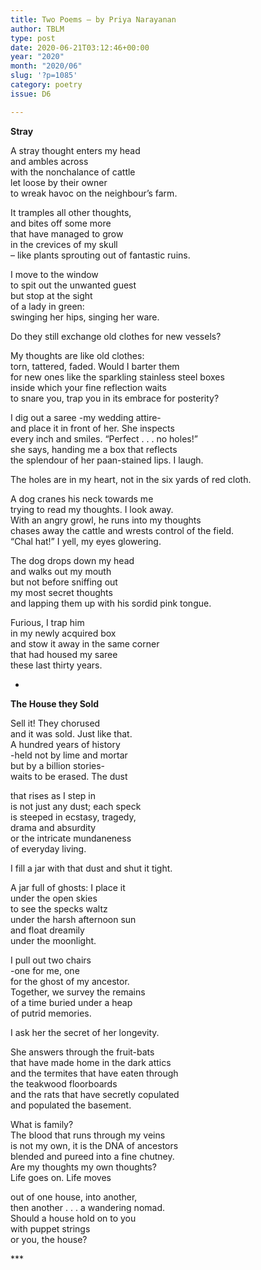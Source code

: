 ```yaml
---
title: Two Poems – by Priya Narayanan
author: TBLM
type: post
date: 2020-06-21T03:12:46+00:00
year: "2020"
month: "2020/06"
slug: '?p=1085'
category: poetry
issue: D6

---
```

**Stray**

A stray thought enters my head  
and ambles across  
with the nonchalance of cattle  
let loose by their owner  
to wreak havoc on the neighbour’s farm.

It tramples all other thoughts,  
and bites off some more  
that have managed to grow  
in the crevices of my skull  
&#8211; like plants sprouting out of fantastic ruins.

I move to the window  
to spit out the unwanted guest  
but stop at the sight  
of a lady in green:  
swinging her hips, singing her ware.

Do they still exchange old clothes for new vessels?

My thoughts are like old clothes:  
torn, tattered, faded. Would I barter them  
for new ones like the sparkling stainless steel boxes  
inside which your fine reflection waits  
to snare you, trap you in its embrace for posterity?

I dig out a saree -my wedding attire-  
and place it in front of her. She inspects  
every inch and smiles. “Perfect . . . no holes!”  
she says, handing me a box that reflects  
the splendour of her paan-stained lips. I laugh.

The holes are in my heart, not in the six yards of red cloth.

A dog cranes his neck towards me  
trying to read my thoughts. I look away.  
With an angry growl, he runs into my thoughts  
chases away the cattle and wrests control of the field.  
“Chal hat!” I yell, my eyes glowering.

The dog drops down my head  
and walks out my mouth  
but not before sniffing out  
my most secret thoughts  
and lapping them up with his sordid pink tongue.

Furious, I trap him  
in my newly acquired box  
and stow it away in the same corner  
that had housed my saree  
these last thirty years.

*

**The House they Sold**

Sell it! They chorused  
and it was sold. Just like that.  
A hundred years of history  
-held not by lime and mortar  
but by a billion stories-  
waits to be erased. The dust

that rises as I step in  
is not just any dust; each speck  
is steeped in ecstasy, tragedy,  
drama and absurdity  
or the intricate mundaneness  
of everyday living.

I fill a jar with that dust and shut it tight.

A jar full of ghosts: I place it  
under the open skies  
to see the specks waltz  
under the harsh afternoon sun  
and float dreamily  
under the moonlight.

I pull out two chairs  
-one for me, one  
for the ghost of my ancestor.  
Together, we survey the remains  
of a time buried under a heap  
of putrid memories.

I ask her the secret of her longevity.

She answers through the fruit-bats  
that have made home in the dark attics  
and the termites that have eaten through  
the teakwood floorboards  
and the rats that have secretly copulated  
and populated the basement.

What is family?  
The blood that runs through my veins  
is not my own, it is the DNA of ancestors  
blended and pureed into a fine chutney.  
Are my thoughts my own thoughts?  
Life goes on. Life moves

out of one house, into another,  
then another . . . a wandering nomad.  
Should a house hold on to you  
with puppet strings  
or you, the house?

\***
